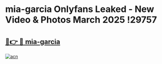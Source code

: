 # mia-garcia Onlyfans Leaked - New Video & Photos March 2025 !29757

# <h2><a href="https://zw2mrj.iuczelnia.edu.pl?title=mia-garcia&ref=29757">🔗👉 🔴 mia-garcia</a></h2>

[![acn](https://github.com/user-attachments/assets/0f9c940e-d8b0-45ae-aac7-cd30a18b3e1c)](https://zw2mrj.iuczelnia.edu.pl?title=mia-garcia&ref=29757)

